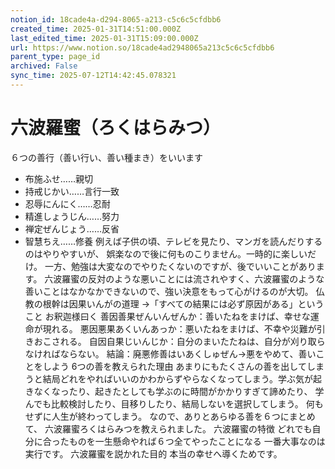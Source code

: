 ```yaml
---
notion_id: 18cade4a-d294-8065-a213-c5c6c5cfdbb6
created_time: 2025-01-31T14:51:00.000Z
last_edited_time: 2025-01-31T15:09:00.000Z
url: https://www.notion.so/18cade4ad2948065a213c5c6c5cfdbb6
parent_type: page_id
archived: False
sync_time: 2025-07-12T14:42:45.078321
---
```


# 六波羅蜜（ろくはらみつ）

６つの善行（善い行い、善い種まき）をいいます
- 布施ふせ……親切
- 持戒じかい……言行一致
- 忍辱にんにく……忍耐
- 精進しょうじん……努力
- 禅定ぜんじょう……反省
- 智慧ちえ……修養
例えば子供の頃、テレビを見たり、マンガを読んだりするのはやりやすいが、
娯楽なので後に何ものこりません。一時的に楽しいだけ。
一方、勉強は大変なのでやりたくないのですが、後でいいことがあります。
六波羅蜜の反対のような悪いことには流されやすく、六波羅蜜のような善いことはなかなかできないので、強い決意をもって心がけるのが大切。
仏教の根幹は因果いんがの道理
→「すべての結果には必ず原因がある」ということ
お釈迦様曰く
善因善果ぜんいんぜんか：善いたねをまけば、幸せな運命が現れる。
悪因悪果あくいんあっか：悪いたねをまけば、不幸や災難が引きおこされる。
自因自果じいんじか：自分のまいたたねは、自分が刈り取らなければならない。
結論：廃悪修善はいあくしゅぜん→悪をやめて、善いことをしよう
6つの善を教えられた理由
あまりにもたくさんの善を出してしまうと結局どれをやればいいのかわからずやらなくなってしまう。学ぶ気が起きなくなったり、起きたとしても学ぶのに時間がかかりすぎて諦めたり、
学んでも比較検討したり、目移りしたり、結局しないを選択してしまう。
何もせずに人生が終わってしまう。
なので、ありとあらゆる善を６つにまとめて、
六波羅蜜ろくはらみつを教えられました。
六波羅蜜の特徴
どれでも自分に合ったものを一生懸命やれば６つ全てやったことになる
一番大事なのは実行です。
六波羅蜜を説かれた目的
本当の幸せへ導くためです。